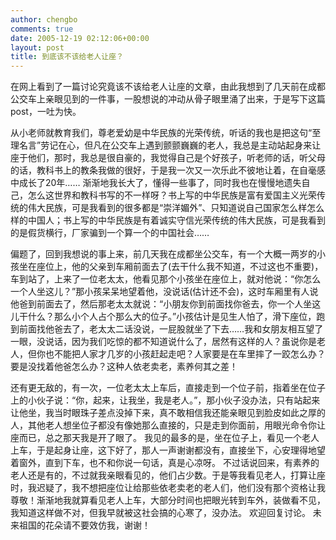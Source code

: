 ```yaml
---
author: chengbo
comments: true
date: 2005-12-19 02:12:06+00:00
layout: post
title: 到底该不该给老人让座？
---
```


在网上看到了一篇讨论究竟该不该给老人让座的文章，由此我想到了几天前在成都公交车上亲眼见到的一件事，一股想说的冲动从骨子眼里涌了出来，于是写下这篇post，一吐为快。

从小老师就教育我们，尊老爱幼是中华民族的光荣传统，听话的我也是把这句“至理名言”劳记在心，但凡在公交车上遇到颤颤巍巍的老人，我总是主动站起身来让座于他们，那时，我总是很自豪的，我觉得自己是个好孩子，听老师的话，听父母的话，教科书上的教条我做的很好，于是我一次又一次乐此不彼地让着，在自毫感中成长了20年…… 渐渐地我长大了，懂得一些事了，同时我也在慢慢地遗失自己，怎么这世界和教科书写的不一样呀？书上写的中华民族是富有爱国主义光荣传统的伟大民族，可是我看到的很多都是“崇洋媚外”、只知道说自己国家怎么样怎么样的中国人；书上写的中华民族是有着诚实守信光荣传统的伟大民族，可是我看到的是假货横行，厂家骗到一个算一个的中国社会……

偏题了，回到我想说的事上来，前几天我在成都坐公交车，有一个大概一两岁的小孩坐在座位上，他的父亲到车厢前面去了(去干什么我不知道，不过这也不重要)，车到站了，上来了一位老太太，他看见那个小孩坐在座位上，就对他说：“你怎么一个人坐这儿？”那小孩呆呆地望着他，没说话(估计还不会)，这时车厢里有人说他爸到前面去了，然后那老太太就说：“小朋友你到前面找你爸去，你一个人坐这儿干什么？那么小个人占个那么大的位子。”小孩估计是见生人怕了，滑下座位，跑到前面找他爸去了，老太太二话没说，一屁股就坐了下去……我和女朋友相互望了一眼，没说话，因为我们吃惊的都不知道说什么了，居然有这样的人？虽说你是老人，但你也不能把人家才几岁的小孩赶起走吧？人家要是在车里摔了一跤怎么办？要是没找着他爸怎么办？这种人依老卖老，素养何其之差！

还有更无敌的，有一次，一位老太太上车后，直接走到一个位子前，指着坐在位子上的小伙子说：“你，起来，让我坐，我是老人。”，那小伙子没办法，只有站起来让他坐，我当时眼珠子差点没掉下来，真不敢相信我还能亲眼见到脸皮如此之厚的人，其他老人想坐位子都没有像她那么直接的，只是走到你面前，用眼光命令你让座而已，总之那天我是开了眼了。 我见的最多的是，坐在位子上，看见一个老人上车，于是起身让座，这下好了，那人一声谢谢都没有，直接坐下，心安理得地望着窗外，直到下车，也不和你说一句话，真是心凉呀。 不过话说回来，有素养的老人还是有的，不过就我亲眼看见的，他们占少数。于是等我看见老人，打算让座时，我迟疑了，我不想把座位让给那些依老卖老的老人们，他们没有那个资格让我尊敬！渐渐地我就算看见老人上车，大部分时间也把眼光转到车外，装做看不见，我知道这样做不对，但我早就被这社会搞的心寒了，没办法。 欢迎回复讨论。 未来祖国的花朵请不要效仿我，谢谢！
